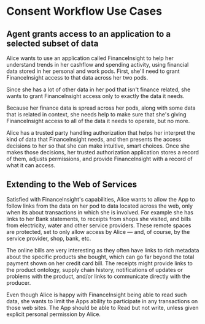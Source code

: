 # Consent Workflow Use Cases

## Agent grants access to an application to a selected subset of data 

Alice wants to use an application called FinanceInsight to help her
understand trends in her cashflow and spending activity, using financial
data stored in her personal and work pods. First, she'll need to grant 
FinanceInsight access to that data across her two pods. 

Since she has a lot of other data in her pod that isn't finance related, 
she wants to grant FinanceInsight access only to exactly the data it needs.

Because her finance data is spread across her pods, along with
some data that is related in context, she needs help to make sure that she's
giving FinanceInsight access to all of the data it needs to operate, but no
more.

Alice has a trusted party handling authorization that helps her interpret the kind
of data that FinanceInsight needs, and then presents the access decisions to her
so that she can make intuitive, smart choices. Once she makes those 
decisions, her trusted authorization application stores a record of them,
adjusts permissions, and provide FinanceInsight with a record of what it
can access.

## Extending to the Web of Services

Satisfied with FinanceInsight's capabilities, Alice wants to allow the 
App to follow links from the data on her pod to data located across 
the web, only when its about transactions in which she is involved. 
For example she has links to her Bank statements, to receipts 
from shops she visited, and bills from electricity, water and 
other service providers. These remote spaces are protected, set to
only allow access by Alice — and, of course, by the service provider,
shop, bank, etc. 

The online bills are very interesting as they often have links to
rich metadata about the specific products she bought, which can
go far beyond the total payment shown on her credit card bill.
The receipts might provide links to the product ontology,
supply chain history, notifications of updates or problems
with the product, and/or links to communicate directly with
the producer. 

Even though Alice is happy with FinanceInsight being able to 
read such data, she wants to limit the Apps ability to participate 
in any transactions on those web sites. The App should be able to
Read but not write, unless given explicit personal permission by 
Alice.
